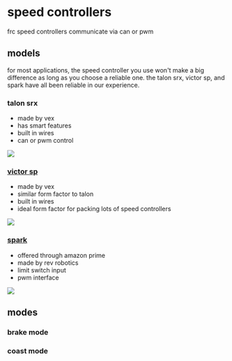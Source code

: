 # speed controllers

frc speed controllers communicate via can or pwm

## models

for most applications, the speed controller you use won't make a big difference as long as you choose a reliable one. the talon srx, victor sp, and spark have all been reliable in our experience.

### talon srx

* made by vex
* has smart features
* built in wires
* can or pwm control

![](https://www.vexrobotics.com/media/catalog/product/cache/1/image/9df78eab33525d08d6e5fb8d27136e95/2/1/217-8080.jpg)

### [victor sp](https://www.vexrobotics.com/217-9090.html)

* made by vex
* similar form factor to talon
* built in wires
* ideal form factor for packing lots of speed controllers

![](https://www.vexrobotics.com/media/catalog/product/cache/1/image/9df78eab33525d08d6e5fb8d27136e95/2/1/217-9090.jpg)

### [spark](http://www.revrobotics.com/spark/)

* offered through amazon prime
* made by rev robotics
* limit switch input
* pwm interface

![](https://images-na.ssl-images-amazon.com/images/I/51GXnDV605L.jpg)

## modes

### brake mode

### coast mode